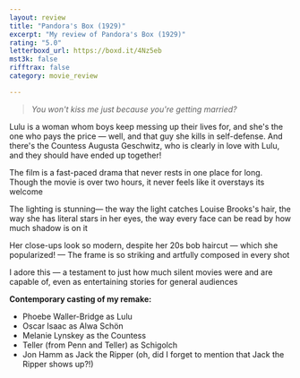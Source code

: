 ```yaml
---
layout: review
title: "Pandora's Box (1929)"
excerpt: "My review of Pandora's Box (1929)"
rating: "5.0"
letterboxd_url: https://boxd.it/4Nz5eb
mst3k: false
rifftrax: false
category: movie_review

---
```


<blockquote><i>You won't kiss me just because you're getting married?</i></blockquote>Lulu is a woman whom boys keep messing up their lives for, and she's the one who pays the price — well, and that guy she kills in self-defense. And there's the Countess Augusta Geschwitz, who is clearly in love with Lulu, and they should have ended up together!

The film is a fast-paced drama that never rests in one place for long. Though the movie is over two hours, it never feels like it overstays its welcome

The lighting is stunning— the way the light catches Louise Brooks's hair, the way she has literal stars in her eyes, the way every face can be read by how much shadow is on it

Her close-ups look so modern, despite her 20s bob haircut — which she popularized! — The frame is so striking and artfully composed in every shot

I adore this — a testament to just how much silent movies were and are capable of, even as entertaining stories for general audiences

<b>Contemporary casting of my remake:</b>
* Phoebe Waller-Bridge as Lulu
* Oscar Isaac as Alwa Schön
* Melanie Lynskey as the Countess
* Teller (from Penn and Teller) as Schigolch
* Jon Hamm as Jack the Ripper (oh, did I forget to mention that Jack the Ripper shows up?!)